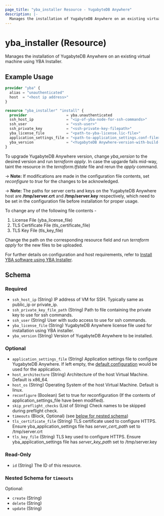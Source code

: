 ```yaml
---
page_title: "yba_installer Resource - YugabyteDB Anywhere"
description: |-
  Manages the installation of YugabyteDB Anywhere on an existing virtual machine using YBA Installer.
---
```


# yba_installer (Resource)

Manages the installation of YugabyteDB Anywhere on an existing virtual machine using YBA Installer.

## Example Usage

```terraform
provider "yba" {
  alias = "unauthenticated"
  host  = "<host ip address>"
}

resource "yba_installer" "install" {
  provider                  = yba.unauthenticated
  ssh_host_ip               = "<ip-of-yba-node-for-ssh-commands>"
  ssh_user                  = "<ssh-user>"
  ssh_private_key           = "<ssh-private-key-filepath>"
  yba_license_file          = "<path-to-yba-license.lic-file>"
  application_settings_file = "<path-to-application_settings.conf-file>"
  yba_version               = "<YugabyteDB Anywhere-version-with-build-number>"
}
```

To upgrade YugabyteDB Anywhere version, change *yba_version* to the desired version and run *terraform apply*. In case the upgarde fails mid-way, taint the resource in the *terraform.tfstate* file and rerun the *apply* command.

-> **Note:** If modifications are made in the configuration file contents, set *reconfigure* to *true* for the changes to be acknowledged.

-> **Note:** The paths for server certs and keys on the YugabyteDB Anywhere host are **/tmp/server.crt** and **/tmp/server.key** respectively, which need to be set in the configuration file before installation for proper usage.

To change any of the following file contents -

1. License File (yba_license_file)
2. TLS Certificate File (tls_certificate_file)
3. TLS Key File (tls_key_file)

Change the path on the corresponding resource field and run *terraform apply* for the new files to be uploaded.

For further details on configuration and host requirements, refer to [Install YBA software using YBA Installer](https://docs.yugabyte.com/preview/yugabyte-platform/install-yugabyte-platform/install-software/installer/).

<!-- schema generated by tfplugindocs -->
## Schema

### Required

- `ssh_host_ip` (String) IP address of VM for SSH. Typically same as public_ip or private_ip.
- `ssh_private_key_file_path` (String) Path to file containing the private key to use for ssh commands.
- `ssh_user` (String) User with sudo access to use for ssh commands.
- `yba_license_file` (String) YugabyteDB Anywhere license file used for installation using YBA installer.
- `yba_version` (String) Version of YugabyteDB Anywhere to be installed.

### Optional

- `application_settings_file` (String) Application settings file to configure YugabyteDB Anywhere. If left empty, the [default configuration](https://github.com/yugabyte/terraform-provider-yba/tree/main/modules/resources/yba-ctl.yml) would be used for the application.
- `host_architecture` (String) Architecture of the host Virtual Machine. Default is x86_64.
- `host_os` (String) Operating System of the host Virtual Machine. Default is linux.
- `reconfigure` (Boolean) Set to true for reconfiguration (If the contents of application_settings_file have been modified).
- `skip_preflight_checks` (List of String) Check names to be skipped during preflight check.
- `timeouts` (Block, Optional) (see [below for nested schema](#nestedblock--timeouts))
- `tls_certificate_file` (String) TLS certificate used to configure HTTPS. Ensure yba_application_settings file has *server_cert_path* set to /tmp/server.crt
- `tls_key_file` (String) TLS key used to configure HTTPS. Ensure yba_application_settings file has *server_key_path* set to /tmp/server.key

### Read-Only

- `id` (String) The ID of this resource.

<a id="nestedblock--timeouts"></a>
### Nested Schema for `timeouts`

Optional:

- `create` (String)
- `delete` (String)
- `update` (String)
